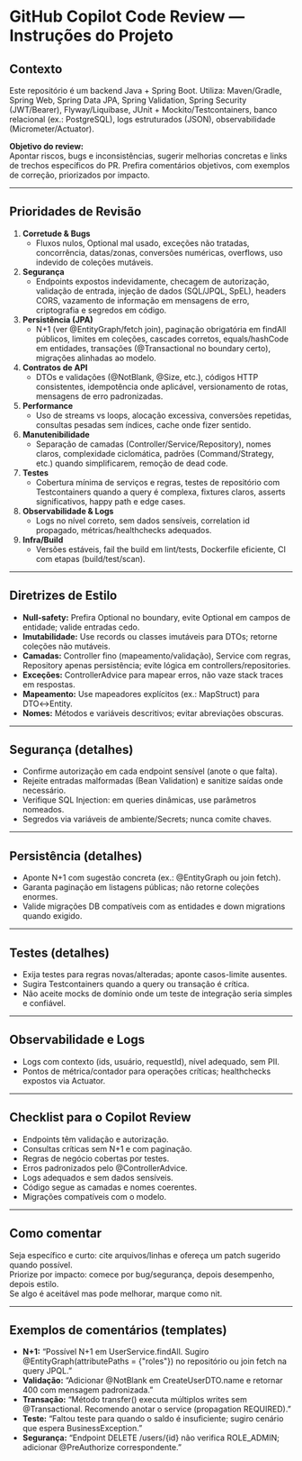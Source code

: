 # GitHub Copilot Code Review — Instruções do Projeto

## Contexto

Este repositório é um backend Java + Spring Boot. Utiliza: Maven/Gradle, Spring Web, Spring Data JPA, Spring Validation, Spring Security (JWT/Bearer), Flyway/Liquibase, JUnit + Mockito/Testcontainers, banco relacional (ex.: PostgreSQL), logs estruturados (JSON), observabilidade (Micrometer/Actuator).

**Objetivo do review:**  
Apontar riscos, bugs e inconsistências, sugerir melhorias concretas e links de trechos específicos do PR. Prefira comentários objetivos, com exemplos de correção, priorizados por impacto.

---

## Prioridades de Revisão

1. **Corretude & Bugs**
   - Fluxos nulos, Optional mal usado, exceções não tratadas, concorrência, datas/zonas, conversões numéricas, overflows, uso indevido de coleções mutáveis.
2. **Segurança**
   - Endpoints expostos indevidamente, checagem de autorização, validação de entrada, injeção de dados (SQL/JPQL, SpEL), headers CORS, vazamento de informação em mensagens de erro, criptografia e segredos em código.
3. **Persistência (JPA)**
   - N+1 (ver @EntityGraph/fetch join), paginação obrigatória em findAll públicos, limites em coleções, cascades corretos, equals/hashCode em entidades, transações (@Transactional no boundary certo), migrações alinhadas ao modelo.
4. **Contratos de API**
   - DTOs e validações (@NotBlank, @Size, etc.), códigos HTTP consistentes, idempotência onde aplicável, versionamento de rotas, mensagens de erro padronizadas.
5. **Performance**
   - Uso de streams vs loops, alocação excessiva, conversões repetidas, consultas pesadas sem índices, cache onde fizer sentido.
6. **Manutenibilidade**
   - Separação de camadas (Controller/Service/Repository), nomes claros, complexidade ciclomática, padrões (Command/Strategy, etc.) quando simplificarem, remoção de dead code.
7. **Testes**
   - Cobertura mínima de serviços e regras, testes de repositório com Testcontainers quando a query é complexa, fixtures claros, asserts significativos, happy path e edge cases.
8. **Observabilidade & Logs**
   - Logs no nível correto, sem dados sensíveis, correlation id propagado, métricas/healthchecks adequados.
9. **Infra/Build**
   - Versões estáveis, fail the build em lint/tests, Dockerfile eficiente, CI com etapas (build/test/scan).

---

## Diretrizes de Estilo

- **Null-safety:** Prefira Optional no boundary, evite Optional em campos de entidade; valide entradas cedo.
- **Imutabilidade:** Use records ou classes imutáveis para DTOs; retorne coleções não mutáveis.
- **Camadas:** Controller fino (mapeamento/validação), Service com regras, Repository apenas persistência; evite lógica em controllers/repositories.
- **Exceções:** ControllerAdvice para mapear erros, não vaze stack traces em respostas.
- **Mapeamento:** Use mapeadores explícitos (ex.: MapStruct) para DTO↔Entity.
- **Nomes:** Métodos e variáveis descritivos; evitar abreviações obscuras.

---

## Segurança (detalhes)

- Confirme autorização em cada endpoint sensível (anote o que falta).
- Rejeite entradas malformadas (Bean Validation) e sanitize saídas onde necessário.
- Verifique SQL Injection: em queries dinâmicas, use parâmetros nomeados.
- Segredos via variáveis de ambiente/Secrets; nunca comite chaves.

---

## Persistência (detalhes)

- Aponte N+1 com sugestão concreta (ex.: @EntityGraph ou join fetch).
- Garanta paginação em listagens públicas; não retorne coleções enormes.
- Valide migrações DB compatíveis com as entidades e down migrations quando exigido.

---

## Testes (detalhes)

- Exija testes para regras novas/alteradas; aponte casos-limite ausentes.
- Sugira Testcontainers quando a query ou transação é crítica.
- Não aceite mocks de domínio onde um teste de integração seria simples e confiável.

---

## Observabilidade e Logs

- Logs com contexto (ids, usuário, requestId), nível adequado, sem PII.
- Pontos de métrica/contador para operações críticas; healthchecks expostos via Actuator.

---

## Checklist para o Copilot Review

- Endpoints têm validação e autorização.
- Consultas críticas sem N+1 e com paginação.
- Regras de negócio cobertas por testes.
- Erros padronizados pelo @ControllerAdvice.
- Logs adequados e sem dados sensíveis.
- Código segue as camadas e nomes coerentes.
- Migrações compatíveis com o modelo.

---

## Como comentar

Seja específico e curto: cite arquivos/linhas e ofereça um patch sugerido quando possível.  
Priorize por impacto: comece por bug/segurança, depois desempenho, depois estilo.  
Se algo é aceitável mas pode melhorar, marque como nit.

---

## Exemplos de comentários (templates)

- **N+1:** “Possível N+1 em UserService.findAll. Sugiro @EntityGraph(attributePaths = {"roles"}) no repositório ou join fetch na query JPQL.”
- **Validação:** “Adicionar @NotBlank em CreateUserDTO.name e retornar 400 com mensagem padronizada.”
- **Transação:** “Método transfer() executa múltiplos writes sem @Transactional. Recomendo anotar o service (propagation REQUIRED).”
- **Teste:** “Faltou teste para quando o saldo é insuficiente; sugiro cenário que espera BusinessException.”
- **Segurança:** “Endpoint DELETE /users/{id} não verifica ROLE_ADMIN; adicionar @PreAuthorize correspondente.”
